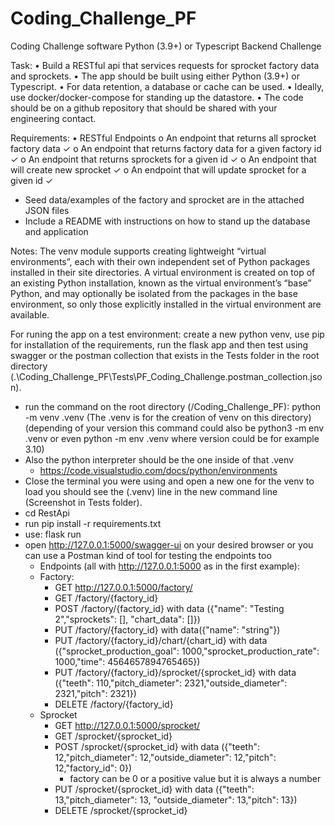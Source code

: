 # Coding_Challenge_PF
Coding Challenge software
Python (3.9+) or Typescript Backend Challenge

Task:
•	Build a RESTful api that services requests for sprocket factory data and sprockets.
•	The app should be built using either Python (3.9+) or Typescript.
•	For data retention, a database or cache can be used.
•	Ideally, use docker/docker-compose for standing up the datastore.
•	The code should be on a github repository that should be shared with your engineering contact.

Requirements:
•	RESTful Endpoints
o	An endpoint that returns all sprocket factory data ✓
o	An endpoint that returns factory data for a given factory id ✓
o	An endpoint that returns sprockets for a given id ✓
o	An endpoint that will create new sprocket ✓
o	An endpoint that will update sprocket for a given id ✓
   -  Seed data/examples of the factory and sprocket are in the attached JSON files
   -  Include a README with instructions on how to stand up the database and application

Notes:
The venv module supports creating lightweight “virtual environments”, each with their own independent set of Python packages installed in their site directories. A virtual environment is created on top of an existing Python installation, known as the virtual environment’s “base” Python, and may optionally be isolated from the packages in the base environment, so only those explicitly installed in the virtual environment are available.


For runing the app on a test environment: create a new python venv, use pip for installation of the requirements, run the flask app and then test using swagger or the postman collection that exists in the Tests folder in the root directory (.\Coding_Challenge_PF\Tests\PF_Coding_Challenge.postman_collection.json).

- run the command on the root directory (/Coding_Challenge_PF): python -m venv .venv (The .venv is for the creation of venv on this directory) (depending of your version this command could also be python3 -m env .venv or even python<version> -m env .venv where version could be for example 3.10)
- Also the python interpreter should be the one inside of that .venv
   - https://code.visualstudio.com/docs/python/environments
- Close the terminal you were using and open a new one for the venv to load you should see the (.venv) line in the new command line (Screenshot in Tests folder).
- cd RestApi
- run pip install -r requirements.txt
- use: flask run
- open http://127.0.0.1:5000/swagger-ui on your desired browser or you can use a Postman kind of tool for testing the endpoints too
   - Endpoints (all with http://127.0.0.1:5000 as in the first example):
   - Factory:
      - GET http://127.0.0.1:5000/factory/
      - GET /factory/{factory_id}
      - POST /factory/{factory_id} with data ({"name": "Testing 2","sprockets": [], "chart_data": []})
      - PUT /factory/{factory_id} with data({"name": "string"})
      - PUT /factory/{factory_id}/chart/{chart_id} with data ({"sprocket_production_goal": 1000,"sprocket_production_rate": 1000,"time": 4564657894765465})
      - PUT /factory/{factory_id}/sprocket/{sprocket_id} with data ({"teeth": 110,"pitch_diameter": 2321,"outside_diameter": 2321,"pitch": 2321})
      - ​DELETE /factory​/{factory_id}
   - Sprocket
      - GET http://127.0.0.1:5000/sprocket/
      - GET /sprocket/{sprocket_id}
      - POST /sprocket/{sprocket_id} with data ({"teeth": 12,"pitch_diameter": 12,"outside_diameter": 12,"pitch": 12,"factory_id": 0})
         - factory can be 0 or a positive value but it is always a number
      - PUT /sprocket/{sprocket_id} with data ({"teeth": 13,"pitch_diameter": 13,  "outside_diameter": 13,"pitch": 13})
      - DELETE /sprocket/{sprocket_id}

